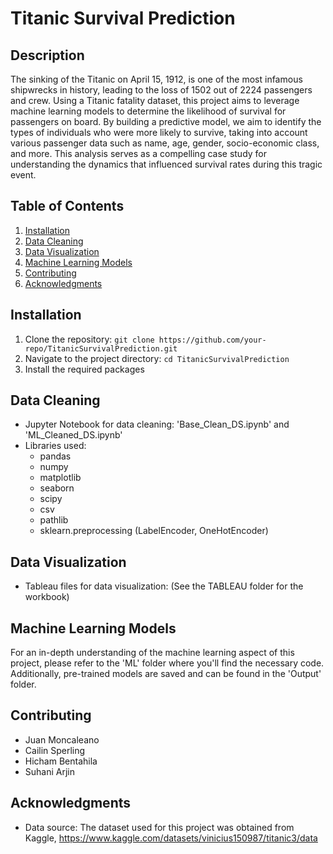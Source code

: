 # Titanic Survival Prediction

## Description

The sinking of the Titanic on April 15, 1912, is one of the most infamous shipwrecks in history, leading to the loss of 1502 out of 2224 passengers and crew. Using a Titanic fatality dataset, this project aims to leverage machine learning models to determine the likelihood of survival for passengers on board. By building a predictive model, we aim to identify the types of individuals who were more likely to survive, taking into account various passenger data such as name, age, gender, socio-economic class, and more. This analysis serves as a compelling case study for understanding the dynamics that influenced survival rates during this tragic event.

## Table of Contents

1. [Installation](#installation)
2. [Data Cleaning](#data-cleaning)
3. [Data Visualization](#data-visualization)
4. [Machine Learning Models](#machine-learning-models)
5. [Contributing](#contributing)
6. [Acknowledgments](#acknowledgments)

## Installation

1. Clone the repository: `git clone https://github.com/your-repo/TitanicSurvivalPrediction.git`
2. Navigate to the project directory: `cd TitanicSurvivalPrediction`
3. Install the required packages

## Data Cleaning

- Jupyter Notebook for data cleaning: 'Base_Clean_DS.ipynb' and 'ML_Cleaned_DS.ipynb'
- Libraries used:
  - pandas
  - numpy
  - matplotlib
  - seaborn
  - scipy
  - csv
  - pathlib
  - sklearn.preprocessing (LabelEncoder, OneHotEncoder)

## Data Visualization

- Tableau files for data visualization: (See the TABLEAU folder for the workbook)

## Machine Learning Models

For an in-depth understanding of the machine learning aspect of this project, please refer to the 'ML' folder where you'll find the necessary code. Additionally, pre-trained models are saved and can be found in the 'Output' folder.

## Contributing

- Juan Moncaleano
- Cailin Sperling
- Hicham Bentahila
- Suhani Arjin

## Acknowledgments

- Data source: The dataset used for this project was obtained from Kaggle, https://www.kaggle.com/datasets/vinicius150987/titanic3/data

